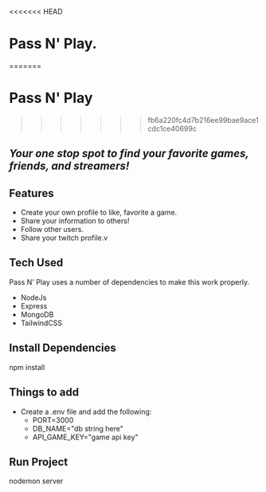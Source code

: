 <<<<<<< HEAD
# Pass N' Play.
=======
# Pass N' Play
>>>>>>> fb6a220fc4d7b216ee99bae9ace1cdc1ce40699c

## _Your one stop spot to find your favorite games, friends, and streamers!_

## Features

- Create your own profile to like, favorite a game.
- Share your information to others!
- Follow other users.
- Share your twitch profile.v

## Tech Used

Pass N' Play uses a number of dependencies to make this work properly.

- NodeJs
- Express
- MongoDB
- TailwindCSS

## Install Dependencies

npm install

## Things to add

- Create a .env file and add the following:
  - PORT=3000
  - DB_NAME="db string here"
  - API_GAME_KEY="game api key"

## Run Project

nodemon server
